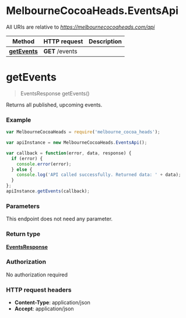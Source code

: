 # MelbourneCocoaHeads.EventsApi

All URIs are relative to *https://melbournecocoaheads.com/api*

Method | HTTP request | Description
------------- | ------------- | -------------
[**getEvents**](EventsApi.md#getEvents) | **GET** /events | 


<a name="getEvents"></a>
# **getEvents**
> EventsResponse getEvents()



Returns all published, upcoming events.

### Example
```javascript
var MelbourneCocoaHeads = require('melbourne_cocoa_heads');

var apiInstance = new MelbourneCocoaHeads.EventsApi();

var callback = function(error, data, response) {
  if (error) {
    console.error(error);
  } else {
    console.log('API called successfully. Returned data: ' + data);
  }
};
apiInstance.getEvents(callback);
```

### Parameters
This endpoint does not need any parameter.

### Return type

[**EventsResponse**](EventsResponse.md)

### Authorization

No authorization required

### HTTP request headers

 - **Content-Type**: application/json
 - **Accept**: application/json

